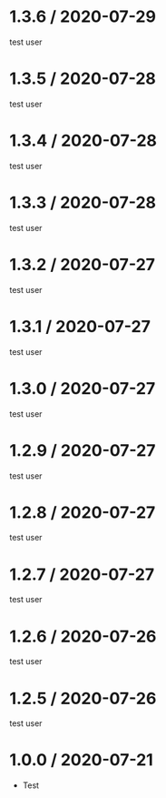 1.3.6 / 2020-07-29
==================

test user

1.3.5 / 2020-07-28
==================

test user

1.3.4 / 2020-07-28
==================

test user

1.3.3 / 2020-07-28
==================

test user

1.3.2 / 2020-07-27
==================

test user

1.3.1 / 2020-07-27
==================

test user

1.3.0 / 2020-07-27
==================

test user

1.2.9 / 2020-07-27
==================

test user

1.2.8 / 2020-07-27
==================

test user

1.2.7 / 2020-07-27
==================

test user

1.2.6 / 2020-07-26
==================

test user

1.2.5 / 2020-07-26
==================

test user

1.0.0 / 2020-07-21
==================

  * Test
